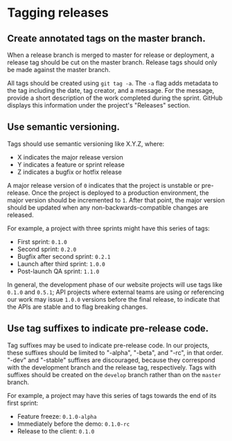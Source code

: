 # Tagging releases

## Create annotated tags on the master branch.

When a release branch is merged to master for release or deployment, a release tag should be cut on the master branch. Release tags should only be made against the master branch.

All tags should be created using `git tag -a`. The `-a` flag adds metadata to the tag including the date, tag creator, and a message. For the message, provide a short description of the work completed during the sprint. GitHub displays this information under the project's "Releases" section.

## Use semantic versioning.

Tags should use semantic versioning like X.Y.Z, where:

* X indicates the major release version
* Y indicates a feature or sprint release
* Z indicates a bugfix or hotfix release

A major release version of `0` indicates that the project is unstable or pre-release. Once the project is deployed to a production environment, the major version should be incremented to `1`. After that point, the major version should be updated when any non-backwards-compatible changes are released.

For example, a project with three sprints might have this series of tags:
* First sprint: `0.1.0`
* Second sprint: `0.2.0`
* Bugfix after second sprint: `0.2.1`
* Launch after third sprint: `1.0.0`
* Post-launch QA sprint: `1.1.0`

In general, the development phase of our website projects will use tags like `0.1.0` and `0.5.1`; API projects where external teams are using or referencing our work may issue `1.0.0` versions before the final release, to indicate that the APIs are stable and to flag breaking changes.

## Use tag suffixes to indicate pre-release code.

Tag suffixes may be used to indicate pre-release code. In our projects, these suffixes should be limited to "-alpha", "-beta", and "-rc", in that order. "-dev" and "-stable" suffixes are discouraged, because they correspond with the development branch and the release tag, respectively. Tags with suffixes should be created on the `develop` branch rather than on the `master` branch.

For example, a project may have this series of tags towards the end of its first sprint:
* Feature freeze: `0.1.0-alpha`
* Immediately before the demo: `0.1.0-rc`
* Release to the client: `0.1.0`
